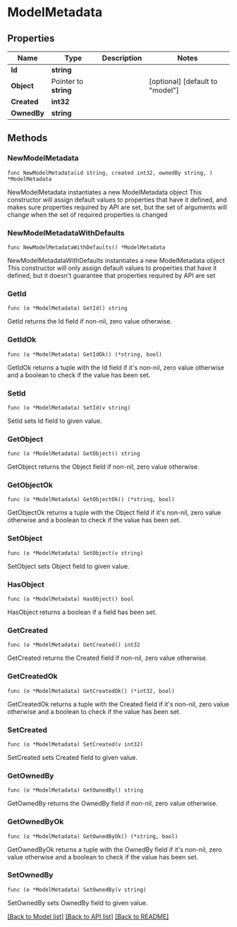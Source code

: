 # ModelMetadata

## Properties

Name | Type | Description | Notes
------------ | ------------- | ------------- | -------------
**Id** | **string** |  | 
**Object** | Pointer to **string** |  | [optional] [default to "model"]
**Created** | **int32** |  | 
**OwnedBy** | **string** |  | 

## Methods

### NewModelMetadata

`func NewModelMetadata(id string, created int32, ownedBy string, ) *ModelMetadata`

NewModelMetadata instantiates a new ModelMetadata object
This constructor will assign default values to properties that have it defined,
and makes sure properties required by API are set, but the set of arguments
will change when the set of required properties is changed

### NewModelMetadataWithDefaults

`func NewModelMetadataWithDefaults() *ModelMetadata`

NewModelMetadataWithDefaults instantiates a new ModelMetadata object
This constructor will only assign default values to properties that have it defined,
but it doesn't guarantee that properties required by API are set

### GetId

`func (o *ModelMetadata) GetId() string`

GetId returns the Id field if non-nil, zero value otherwise.

### GetIdOk

`func (o *ModelMetadata) GetIdOk() (*string, bool)`

GetIdOk returns a tuple with the Id field if it's non-nil, zero value otherwise
and a boolean to check if the value has been set.

### SetId

`func (o *ModelMetadata) SetId(v string)`

SetId sets Id field to given value.


### GetObject

`func (o *ModelMetadata) GetObject() string`

GetObject returns the Object field if non-nil, zero value otherwise.

### GetObjectOk

`func (o *ModelMetadata) GetObjectOk() (*string, bool)`

GetObjectOk returns a tuple with the Object field if it's non-nil, zero value otherwise
and a boolean to check if the value has been set.

### SetObject

`func (o *ModelMetadata) SetObject(v string)`

SetObject sets Object field to given value.

### HasObject

`func (o *ModelMetadata) HasObject() bool`

HasObject returns a boolean if a field has been set.

### GetCreated

`func (o *ModelMetadata) GetCreated() int32`

GetCreated returns the Created field if non-nil, zero value otherwise.

### GetCreatedOk

`func (o *ModelMetadata) GetCreatedOk() (*int32, bool)`

GetCreatedOk returns a tuple with the Created field if it's non-nil, zero value otherwise
and a boolean to check if the value has been set.

### SetCreated

`func (o *ModelMetadata) SetCreated(v int32)`

SetCreated sets Created field to given value.


### GetOwnedBy

`func (o *ModelMetadata) GetOwnedBy() string`

GetOwnedBy returns the OwnedBy field if non-nil, zero value otherwise.

### GetOwnedByOk

`func (o *ModelMetadata) GetOwnedByOk() (*string, bool)`

GetOwnedByOk returns a tuple with the OwnedBy field if it's non-nil, zero value otherwise
and a boolean to check if the value has been set.

### SetOwnedBy

`func (o *ModelMetadata) SetOwnedBy(v string)`

SetOwnedBy sets OwnedBy field to given value.



[[Back to Model list]](../README.md#documentation-for-models) [[Back to API list]](../README.md#documentation-for-api-endpoints) [[Back to README]](../README.md)


